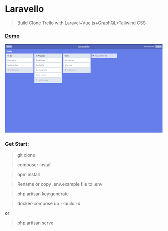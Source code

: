 # Laravello

> Build Clone Trello with Laravel+Vue.js+GraphQL+Tailwind CSS

### [Demo](http://193.187.174.213:8002)

![screenshot](https://github.com/Belchenkov/laravello/blob/deploy/uploads/screen.png)

### Get Start:
> git clone

> composer install

> npm install

> Rename or copy .env.example file to .env

> php artisan key:generate

>docker-compose up --build -d

or

> php artisan serve

